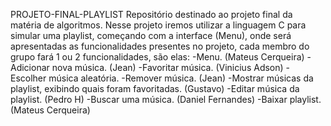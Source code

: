 PROJETO-FINAL-PLAYLIST
Repositório destinado ao projeto final da matéria de algoritmos.
Nesse projeto iremos utilizar a linguagem C para simular uma playlist, começando com a interface (Menu), onde será apresentadas as funcionalidades presentes no projeto, cada membro do grupo fará 1 ou 2 funcionalidades, são elas:
-Menu. (Mateus Cerqueira)
-Adicionar nova música. (Jean)
-Favoritar música. (Vinicius Adson)
-Escolher música aleatória. 
-Remover música. (Jean)
-Mostrar músicas da playlist, exibindo quais foram favoritadas. (Gustavo)
-Editar música da playlist. (Pedro H)
-Buscar uma música. (Daniel Fernandes)
-Baixar playlist. (Mateus Cerqueira)
